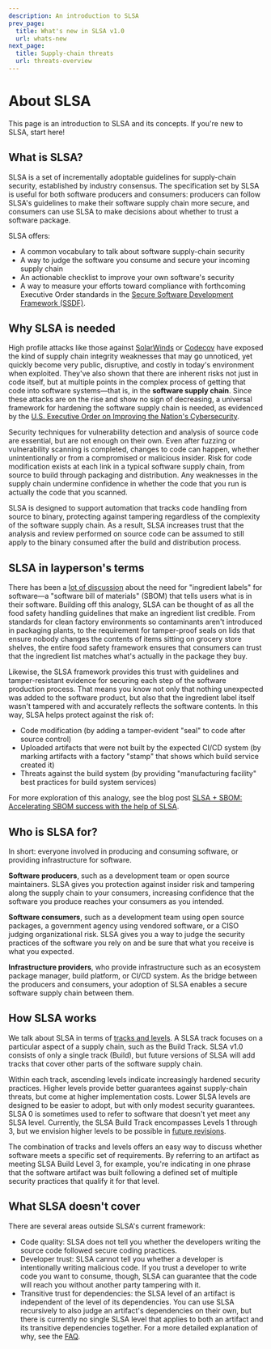 ```yaml
---
description: An introduction to SLSA
prev_page:
  title: What's new in SLSA v1.0
  url: whats-new
next_page:
  title: Supply-chain threats
  url: threats-overview
---
```


# About SLSA

This page is an introduction to SLSA and its concepts. If you're new
to SLSA, start here!

## What is SLSA?

SLSA is a set of incrementally adoptable guidelines for supply-chain security,
established by industry consensus. The specification set by SLSA is useful for
both software producers and consumers: producers can follow SLSA's guidelines to
make their software supply chain more secure, and consumers can use SLSA to make
decisions about whether to trust a software package. 

SLSA offers:

-   A common vocabulary to talk about software supply-chain security
-   A way to judge the software you consume and secure your incoming supply chain
-   An actionable checklist to improve your own software's security
-   A way to measure your efforts toward compliance with forthcoming
    Executive Order standards in the [Secure Software Development Framework (SSDF)](https://csrc.nist.gov/Projects/ssdf).

## Why SLSA is needed

High profile attacks like those against [SolarWinds](https://www.crowdstrike.com/blog/sunspot-malware-technical-analysis/) or [Codecov](https://about.codecov.io/apr-2021-post-mortem/) have exposed the kind of supply
chain integrity weaknesses that may go unnoticed, yet quickly become very
public, disruptive, and costly in today's environment when exploited. They've
also shown that there are inherent risks not just in code itself, but at
multiple points in the complex process of getting that code into software
systems—that is, in the **software supply chain**. Since these attacks are on
the rise and show no sign of decreasing, a universal framework for hardening the
software supply chain is needed, as evidenced by the
[U.S. Executive Order on Improving the Nation's Cybersecurity](https://www.whitehouse.gov/briefing-room/presidential-actions/2021/05/12/executive-order-on-improving-the-nations-cybersecurity/).

Security techniques for vulnerability detection and analysis of source code are
essential, but are not enough on their own. Even after fuzzing or vulnerability
scanning is completed, changes to code can happen, whether unintentionally or
from a compromised or malicious insider. Risk for code modification exists at
each link in a typical software supply chain, from source to build through
packaging and distribution. Any weaknesses in the supply chain undermine
confidence in whether the code that you run is actually the code that you
scanned. 

SLSA is designed to support automation that tracks code handling from source 
to binary, protecting against tampering regardless of the complexity 
of the software supply chain. As a result, SLSA increases trust that the 
analysis and review performed on source code can be assumed to still apply to 
the binary consumed after the build and distribution process. 

## SLSA in layperson's terms

There has been a [lot of discussion](https://ntia.gov/page/software-bill-materials) about the need for "ingredient labels" for
software—a "software bill of materials" (SBOM) that tells users what is in their
software. Building off this analogy, SLSA can be thought of as all the food
safety handling guidelines that make an ingredient list credible. From standards
for clean factory environments so contaminants aren't introduced in packaging
plants, to the requirement for tamper-proof seals on lids that ensure nobody
changes the contents of items sitting on grocery store shelves, the entire food
safety framework ensures that consumers can trust that the ingredient list
matches what's actually in the package they buy.

Likewise, the SLSA framework provides this trust with guidelines and
tamper-resistant evidence for securing each step of the software production
process. That means you know not only that nothing unexpected was added to the
software product, but also that the ingredient label itself wasn't tampered with
and accurately reflects the software contents. In this way, SLSA helps protect
against the risk of:

-   Code modification (by adding a tamper-evident "seal" to code after
    source control)
-   Uploaded artifacts that were not built by the expected CI/CD system (by marking
    artifacts with a factory "stamp" that shows which build service created it)
-   Threats against the build system (by providing "manufacturing facility"
    best practices for build system services)

For more exploration of this analogy, see the blog post
[SLSA + SBOM: Accelerating SBOM success with the help of SLSA](https://slsa.dev/blog/2022/05/slsa-sbom).

## Who is SLSA for?

In short: everyone involved in producing and consuming software, or providing 
infrastructure for software.

**Software producers**, such as a development team or open
source maintainers. SLSA gives you protection against insider risk and tampering
along the supply chain to your consumers, increasing confidence that the
software you produce reaches your consumers as you intended.

**Software consumers**, such as a development team using open source packages, a
government agency using vendored software, or a CISO judging organizational
risk. SLSA gives you a way to judge the security practices of the software you
rely on and be sure that what you receive is what you expected.

**Infrastructure providers**, who provide infrastructure such as an ecosystem
package manager, build platform, or CI/CD system. As the bridge between the
producers and consumers, your adoption of SLSA enables a secure software supply
chain between them. 

## How SLSA works

We talk about SLSA in terms of [tracks and levels](levels.md).
A SLSA track focuses on a particular aspect of a supply chain, such as the Build
Track. SLSA v1.0 consists of only a single track (Build), but future versions of
SLSA will add tracks that cover other parts of the software supply chain.

Within each track, ascending levels indicate increasingly hardened security
practices. Higher levels provide better guarantees against supply-chain threats,
but come at higher implementation costs. Lower SLSA levels are designed to be
easier to adopt, but with only modest security guarantees. SLSA 0 is sometimes
used to refer to software that doesn't yet meet any SLSA level. Currently, the
SLSA Build Track encompasses Levels 1 through 3, but we envision higher levels
to be possible in [future revisions](future-directions.md).   

The combination of tracks and levels offers an easy way to discuss whether
software meets a specific set of requirements. By referring to an artifact as
meeting SLSA Build Level 3, for example, you're indicating in one phrase that
the software artifact was built following a defined set of multiple security
practices that qualify it for that level. 

## What SLSA doesn't cover

There are several areas outside SLSA's current framework:

-   Code quality: SLSA does not tell you whether the developers writing the
    source code followed secure coding practices.
-   Developer trust: SLSA cannot tell you whether a developer is
    intentionally writing malicious code. If you trust a developer to write
    code you want to consume, though, SLSA can guarantee that the code will
    reach you without another party tampering with it.
-   Transitive trust for dependencies: the SLSA level of an artifact is
    independent of the level of its dependencies. You can use SLSA recursively to 
    also judge an artifact's dependencies on their own, but there is 
    currently no single SLSA level that applies to both an artifact and its 
    transitive dependencies together. For a more detailed explanation of why, 
    see the [FAQ](faq).
